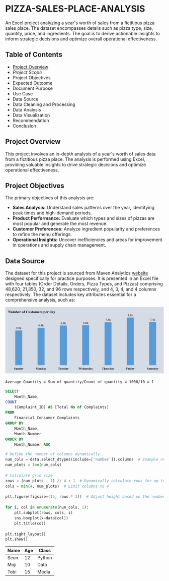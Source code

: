# PIZZA-SALES-PLACE-ANALYSIS
An Excel project analyzing a year's worth of sales from a fictitious pizza sales place. The dataset encompasses details such as pizza type, size, quantity, price, and ingredients. The goal is to derive actionable insights to inform strategic decisions and optimize overall operational effectiveness.

## Table of Contents
- [Project Overview](https://github.com/Oluwaseun2024-ctrl/PIZZA-SALES-PLACE-ANALYSIS/edit/main/README.md#project-overview)
- _Project Scope_
- Project Objectives
- Expected Outcome
- Document Purpose
- Use Case
- Data Source
- Data Cleaning and Processing
- Data Analysis
- Data Visualization
- Recommendation
- Conclusion

## Project Overview
This project involves an in-depth analysis of a year's worth of sales data from a fictitious pizza place. The analysis is performed using Excel, providing valuable insights to drive strategic decisions and optimize operational effectiveness.

## Project Objectives
The primary objectives of this analysis are:
- **Sales Analysis:** Understand sales patterns over the year, identifying peak times and high-demand periods.
- **Product Performance:** Evaluate which types and sizes of pizzas are most popular and generate the most revenue.
- **Customer Preferences:** Analyze ingredient popularity and preferences to refine the menu offerings.
- **Operational Insights:** Uncover inefficiencies and areas for improvement in operations and supply chain management.

## Data Source
The dataset for this project is sourced from Maven Analytics [website](https://app.mavenanalytics.io/datasets?search=pizz) designed specifically for practice purposes. It is presented in an Excel file with four tables (Order Details, Orders, Pizza Types, and Pizzas) comprising 48,620, 21,350, 32, and 96 rows respectively, and 4, 3, 4, and 4 columns respectively. The dataset includes key attributes essential for a comprehensive analysis, such as:

![](https://github.com/Oluwaseun2024-ctrl/PIZZA-SALES-PLACE-ANALYSIS/blob/main/Number%20of%20Customers%20Per%20Day.png)

```Average Quantity = Sum of quantity/Count of quantity = 1000/10 = 1```

```SQL
SELECT 
	Month_Name,
COUNT 
	(Complaint_ID) AS [Total No of Complaints]
FROM
	Financial_Consumer_Complaints
GROUP BY 
	Month_Name, 
	Month_Number
ORDER BY 
	Month_Number ASC
```

```PYTHON
# Define the number of columns dynamically
num_cols = data.select_dtypes(include=['number']).columns  # Example numeric columns
num_plots = len(num_cols)

# Calculate grid size
rows = (num_plots - 1) // 4 + 1  # Dynamically calculate rows for up to 4 columns per row
cols = min(4, num_plots)  # Limit columns to 4

plt.figure(figsize=(15, rows * 3))  # Adjust height based on the number of rows

for i, col in enumerate(num_cols, 1):
    plt.subplot(rows, cols, i)
    sns.boxplot(x=data[col])
    plt.title(col)

plt.tight_layout()
plt.show()
```

| Name | Age | Class |
| ---- | --- | ----- |
| Seun | 12 | Python |
| Moji | 10 | Data |
| Tobi | 15 | Media |
